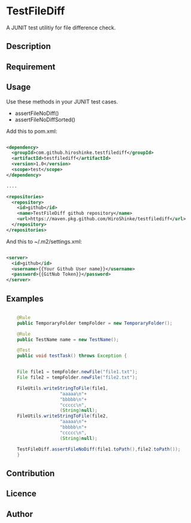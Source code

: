 # TestFileDiff

A JUNIT test utilitiy for file difference check.

## Description

## Requirement

## Usage

Use these methods in your JUNIT test cases.

- assertFileNoDiff()
- assertFileNoDiffSorted()

Add this to pom.xml:

```xml

<dependency>
  <groupId>com.github.hiroshinke.testfilediff</groupId>
  <artifactId>testfilediff</artifactId>
  <version>1.0</version>
  <scope>test</scope>
</dependency>

....

<repositories>
  <repository>
    <id>github</id>
    <name>TestFileDiff github repository</name>
    <url>https://maven.pkg.github.com/HiroShinke/testfilediff</url>
  </repository>
</repositories>


```

And this to ~/.m2/settings.xml:

```xml

<server>
  <id>github</id>
  <username>{{Your Github User name}}</username>
  <password>{{GitNub Token}}</password>
</server>

```

## Examples


```java

    @Rule
    public TemporaryFolder tempFolder = new TemporaryFolder();

    @Rule
    public TestName name = new TestName();

    @Test
    public void testTask() throws Exception {


	File file1 = tempFolder.newFile("file1.txt");
	File file2 = tempFolder.newFile("file2.txt");

	FileUtils.writeStringToFile(file1,
				    "aaaaa\n"+
				    "bbbbb\n"+
				    "ccccc\n",
				    (String)null);
	FileUtils.writeStringToFile(file2,
				    "aaaaa\n"+
				    "bbbbb\n"+
				    "ccccc\n",
				    (String)null);

	TestFileDiff.assertFileNoDiff(file1.toPath(),file2.toPath());
    }

```


## Contribution

## Licence

## Author

